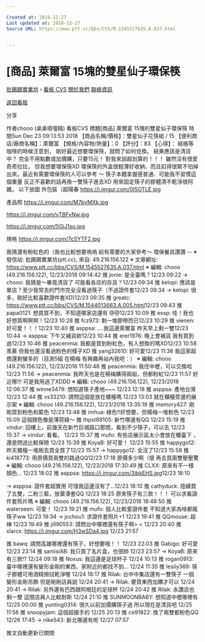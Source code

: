 ```yaml
---

Created at: 2018-12-27
Last updated at: 2018-12-27
Source URL: https://www.ptt.cc/bbs/CVS/M.1545527635.A.037.html


---
```


# [商品] 萊爾富 15塊的雙星仙子環保筷


[批踢踢實業坊](https://www.ptt.cc/bbs/) › [看板 CVS](https://www.ptt.cc/bbs/CVS/index.html) [關於我們](https://www.ptt.cc/about.html) [聯絡資訊](https://www.ptt.cc/contact.html)

[返回看板](https://www.ptt.cc/bbs/CVS/index.html)

分享

作者chooo (桌桌噴嚏精)
看板CVS
標題\[商品\] 萊爾富 15塊的雙星仙子環保筷
時間Sun Dec 23 09:13:53 2018
【商品名稱/價格】：雙星仙子花筷組 / 15 【便利商店/廠商名稱】：萊爾富 【規格/內容物/熱量】：0 【評分】：83 【心得】： 結帳等咖啡的時候注意到， 剛好最近想要環保筷，就問了如何兌換。 結果應該是清貨中？ 完全不用點數或加價購，只要15元！ 對我來說超划算的！！！ 雖然沒有很愛奇奇拉拉， 但我想要環保筷XD 環保筷的外盒很輕薄好收納、而且扣得很緊不怕掉出來。最近有需要環保筷的人可以參考 ～ 筷子本體拿握感普通、可能我不習慣這個重量 反正不喜歡的話再換一雙筷子進去XD 用來固定筷子的膠體清不乾淨很阿雜。 以下放圖 外包裝（超陽春 <https://i.imgur.com/0I5OTLE.jpg>

產品照 <https://i.imgur.com/M7bvMXk.jpg>

<https://i.imgur.com/vTBFvNw.jpg>

<https://i.imgur.com/5GjJ1so.jpg>

規格 <https://i.imgur.com/7cSYTF2.jpg>

我猜還有粉紅色的（我也比較想要嗚嗚 給有需要的大家參考～ 環保餐具讚讚 -- ※ 發信站: 批踢踢實業坊(ptt.cc), 來自: 49.216.156.122 ※ 文章網址: <https://www.ptt.cc/bbs/CVS/M.1545527635.A.037.html> ※ 編輯: chooo (49.216.156.122), 12/23/2018 09:14:42
推 jonie: 是全臺嗎？12/23 09:22
→ chooo: 我猜是～畢竟清貨了 可能看各店的存貨？12/23 09:34
推 kelopi: 應該是單店？至少我常去的門市完全沒看過筷子（不過證件套12/23 09:34
→ kelopi: 很多，剛好比較喜歡證件套XD)12/23 09:35
推 greatc: <https://www.ptt.cc/bbs/CVS/M.1544013663.A.005.html>12/23 09:43
推 papa0121: 想買買不到，不知道哪家店還有 @@12/23 10:09
推 essp: 哇！我也好想買啊啊啊！12/23 10:28
推 fcz973: 剩一堆膠帶而已12/23 10:29
推 vienen: 好可愛！！！12/23 10:40
推 asppsa: ....我這邊萊爾富 昨天早上剩一雙12/23 10:44
→ asppsa: 下午又補貨欸12/23 10:44
推 erer1976: 晚上會補貨 我有買到過12/23 10:46
推 peacenmia: 我都是買到粉紅色，有人想換的嗎XD12/23 10:58
羨慕 但我也還沒看過粉色的樣子XD
推 yang32610: 好可愛12/23 11:38
我這家超商還剩蠻多的（目測5組 在楊梅 有興趣再站內我吧：） ※ 編輯: chooo (49.216.156.122), 12/23/2018 11:50:48
推 peacenmia: 我住中壢，可以交換哈12/23 11:56
→ peacenmia: 我昨天也是在楊梅購得兩組，但都粉紅12/23 11:57
好近哪!!! 可是我用過了XDDD ※ 編輯: chooo (49.216.156.122), 12/23/2018 12:06:37
推 winne3479: 想知道筷子產地~~~ 12/23 12:18
推 asppsa: 產地台灣 12/23 12:44
推 vs33210: 請問這個是放在櫃檯嗎 12/23 13:03
就在櫃檯旁邊的展示架 ※ 編輯: chooo (49.216.156.122), 12/23/2018 13:35:19
推 memory427: 剛剛買到粉色和藍色 12/23 13:48
推 imhua: 綠色!!好想要，但楊梅一堆粉色 12/23 15:09
這個顏色像是薄荷綠～
推 thpst89105: 新竹哪邊有QQ 12/23 15:19
推 vindur: 回樓上，前幾天在新竹巨城路口那間，看到不少筷子，可以去 12/23 15:37
→ vindur: 看看。 12/23 15:37
推 mufo: 有些店展示區太小會放在櫃臺下 ，還是問過比較保險 12/23 15:39
推 KoyaB: 好可愛！ 12/23 15:55
推 happygo12: 昨天櫃檯一堆剛去買全買了12/23 15:57
→ happygo12: 全沒了12/23 15:58
推 ki418773: 用原價買兩雙的路過QQ12/23 17:18
原價多少啊（壞 再去買兩雙壓壓驚 ※ 編輯: chooo (49.216.156.122), 12/23/2018 17:30:49
推 CLXX: 原來有不一樣顏色... 12/23 18:02
推 asppsa: <https://i.imgur.com/3ibkEHS.jpg>12/23 18:10

→ asppsa: 證件套超實用 可惜我這邊沒有了...12/23 18:10
推 cathyduck: 陸續買了五雙，二粉三藍，放棄湊套QQ 12/23 18:25
原來筷子有三款！！！ 可以求看證件套照片嗎 ※ 編輯: chooo (49.216.156.122), 12/23/2018 18:48:50
推 waterseen: 可愛！ 12/23 19:21
推 mufo: 個人比較愛證件套 不知道大家為啥都瘋筷子ww 12/23 19:34
→ jcchou1: 求證件套照片+1 12/23 19:41
推 QQmouse: 超棒 12/23 19:49
推 jill90553: 請問台中哪裡還有筷子啊> < 12/23 20:40
推 xlarcx: <https://i.imgur.com/H3wSDa4.jpg> 12/23 21:57

推 bawq: 請問高雄哪裡還有筷子，好想要哦！！ 12/23 22:03
推 Gabigo: 好可愛 12/23 23:14
推 samisiAB: 我只買了名片盒，也很帥 12/23 23:57
→ KoyaB: 原來有三款!? 12/24 09:18
推 Noxus: 我這邊是足球杯子 12/24 10:13
推 rogan0913: 臺中哪裡還有變形金剛的東西，家附近的都找不到... 12/24 11:35
推 lesily369: 筷子膠體可用酒精擦拭乾淨喔 12/24 18:17
推 Rilak: 台中中集店還有一雙筷子 一個變形金剛吊飾 但是剛剛店員說 12/24 20:41
→ Rilak: 要買東西加購才可以 12/24 20:41
→ Rilak: 另外還有巴西跟阿根廷的足球杯 12/24 20:42
推 Rilak: 永讚店也剩一雙 這間店員人比較耐斯 12/24 21:10
推 SUNMOONBABY: 想知道中壢哪裡有 12/25 00:00
推 yunting0314: 很久以前加價購筷子過 所以現在是清貨吧 12/25 11:56
推 snoopyjam: 這個超搶手的 12/25 20:13
推 ce91822: 換了兩雙都粉色QQ 12/26 17:45
→ nike543: 新北哪邊有呢 12/27 07:57

推文自動更新已關閉

